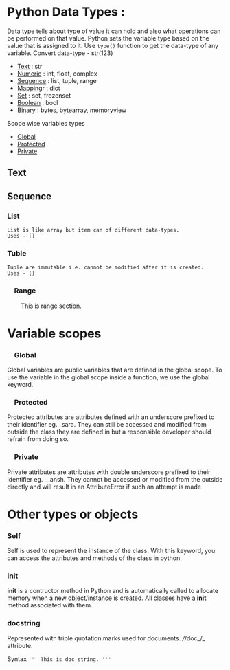 # Python Data Types :

Data type tells about type of value it can hold and also what operations can be performed on that value.
Python sets the variable type based on the value that is assigned to it.
Use ```type()``` function to get the data-type of any variable.
Convert data-type - str(123)

- [Text](#text)    : str
- [Numeric](#numeric)    : int, float, complex
- [Sequence](#sequence)    : list, tuple, range
- [Mappingr](#mapping)    : dict
- [Set](#set)    : set, frozenset
- [Boolean](#boolean)    : bool
- [Binary](#binary)    : bytes, bytearray, memoryview

Scope wise variables types
- [Global](#global)
- [Protected](#protected)
- [Private](#private)

## Text
  
## Sequence
  ### List
    List is like array but item can of different data-types.
    Uses - []
    
### Tuble
    Tuple are immutable i.e. cannot be modified after it is created.
    Uses - ()
    
### &emsp;Range
&emsp;&emsp; This is range section.

# Variable scopes
### &emsp;Global
Global variables are public variables that are defined in the global scope. To use the variable in the global scope inside a function, we use the global keyword.

### &emsp;Protected
Protected attributes are attributes defined with an underscore prefixed to their identifier eg. \_sara. They can still be accessed and modified from outside the class they are defined in but a responsible developer should refrain from doing so.

### &emsp;Private
Private attributes are attributes with double underscore prefixed to their identifier eg. \_\_ansh. They cannot be accessed or modified from the outside directly and will result in an AttributeError if such an attempt is made

# Other types or objects

### Self
Self is used to represent the instance of the class. With this keyword, you can access the attributes and methods of the class in python.

### __init__
__init__ is a contructor method in Python and is automatically called to allocate memory when a new object/instance is created. All classes have a __init__ method associated with them.

### docstring
Represented with triple quotation marks used for documents. _/_/doc_/_ attribute.

Syntax ``` ''' This is doc string. '''  ```
